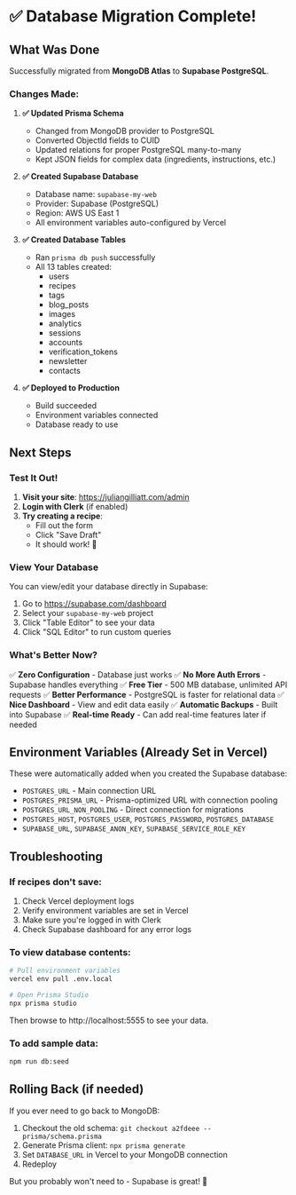 # ✅ Database Migration Complete!

## What Was Done

Successfully migrated from **MongoDB Atlas** to **Supabase PostgreSQL**.

### Changes Made:

1. **✅ Updated Prisma Schema**
   - Changed from MongoDB provider to PostgreSQL
   - Converted ObjectId fields to CUID
   - Updated relations for proper PostgreSQL many-to-many
   - Kept JSON fields for complex data (ingredients, instructions, etc.)

2. **✅ Created Supabase Database**
   - Database name: `supabase-my-web`
   - Provider: Supabase (PostgreSQL)
   - Region: AWS US East 1
   - All environment variables auto-configured by Vercel

3. **✅ Created Database Tables**
   - Ran `prisma db push` successfully
   - All 13 tables created:
     - users
     - recipes
     - tags
     - blog_posts
     - images
     - analytics
     - sessions
     - accounts
     - verification_tokens
     - newsletter
     - contacts

4. **✅ Deployed to Production**
   - Build succeeded
   - Environment variables connected
   - Database ready to use

## Next Steps

### Test It Out!

1. **Visit your site**: https://juliangilliatt.com/admin
2. **Login with Clerk** (if enabled)
3. **Try creating a recipe**:
   - Fill out the form
   - Click "Save Draft"
   - It should work! 🎉

### View Your Database

You can view/edit your database directly in Supabase:

1. Go to https://supabase.com/dashboard
2. Select your `supabase-my-web` project
3. Click "Table Editor" to see your data
4. Click "SQL Editor" to run custom queries

### What's Better Now?

✅ **Zero Configuration** - Database just works
✅ **No More Auth Errors** - Supabase handles everything
✅ **Free Tier** - 500 MB database, unlimited API requests
✅ **Better Performance** - PostgreSQL is faster for relational data
✅ **Nice Dashboard** - View and edit data easily
✅ **Automatic Backups** - Built into Supabase
✅ **Real-time Ready** - Can add real-time features later if needed

## Environment Variables (Already Set in Vercel)

These were automatically added when you created the Supabase database:

- `POSTGRES_URL` - Main connection URL
- `POSTGRES_PRISMA_URL` - Prisma-optimized URL with connection pooling
- `POSTGRES_URL_NON_POOLING` - Direct connection for migrations
- `POSTGRES_HOST`, `POSTGRES_USER`, `POSTGRES_PASSWORD`, `POSTGRES_DATABASE`
- `SUPABASE_URL`, `SUPABASE_ANON_KEY`, `SUPABASE_SERVICE_ROLE_KEY`

## Troubleshooting

### If recipes don't save:

1. Check Vercel deployment logs
2. Verify environment variables are set in Vercel
3. Make sure you're logged in with Clerk
4. Check Supabase dashboard for any error logs

### To view database contents:

```bash
# Pull environment variables
vercel env pull .env.local

# Open Prisma Studio
npx prisma studio
```

Then browse to http://localhost:5555 to see your data.

### To add sample data:

```bash
npm run db:seed
```

## Rolling Back (if needed)

If you ever need to go back to MongoDB:

1. Checkout the old schema: `git checkout a2fdeee -- prisma/schema.prisma`
2. Generate Prisma client: `npx prisma generate`
3. Set `DATABASE_URL` in Vercel to your MongoDB connection
4. Redeploy

But you probably won't need to - Supabase is great! 🚀
